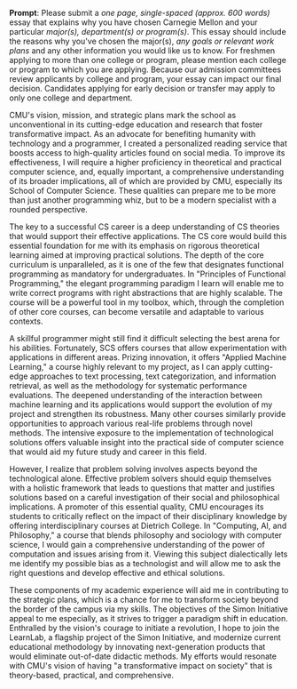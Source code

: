 **Prompt**: Please submit a _one page, single-spaced (approx. 600 words)_ essay that explains why you have chosen Carnegie Mellon and your particular _major(s), department(s) or program(s)_. This essay should include the reasons why you've chosen the major(s), _any goals or relevant work plans_ and any other information you would like us to know. For freshmen applying to more than one college or program, please mention each college or program to which you are applying. Because our admission committees review applicants by college and program, your essay can impact our final decision. Candidates applying for early decision or transfer may apply to only one college and department.

CMU's vision, mission, and strategic plans mark the school as unconventional in its cutting-edge education and research that foster transformative impact. As an advocate for benefiting humanity with technology and a programmer, I created a personalized reading service that boosts access to high-quality articles found on social media. To improve its effectiveness, I will require a higher proficiency in theoretical and practical computer science, and, equally important, a comprehensive understanding of its broader implications, all of which are provided by CMU, especially its School of Computer Science. These qualities can prepare me to be more than just another programming whiz, but to be a modern specialist with a rounded perspective.

The key to a successful CS career is a deep understanding of CS theories that would support their effective applications. The CS core would build this essential foundation for me with its emphasis on rigorous theoretical learning aimed at improving practical solutions. The depth of the core curriculum is unparalleled, as it is one of the few that designates functional programming as mandatory for undergraduates. In "Principles of Functional Programming," the elegant programming paradigm I learn will enable me to write correct programs with right abstractions that are highly scalable. The course will be a powerful tool in my toolbox, which, through the completion of other core courses, can become versatile and adaptable to various contexts.

A skillful programmer might still find it difficult selecting the best arena for his abilities. Fortunately, SCS offers courses that allow experimentation with applications in different areas. Prizing innovation, it offers "Applied Machine Learning," a course highly relevant to my project, as I can apply cutting-edge approaches to text processing, text categorization, and information retrieval, as well as the methodology for systematic performance evaluations. The deepened understanding of the interaction between machine learning and its applications would support the evolution of my project and strengthen its robustness. Many other courses similarly provide opportunities to approach various real-life problems through novel methods. The intensive exposure to the implementation of technological solutions offers valuable insight into the practical side of computer science that would aid my future study and career in this field.

However, I realize that problem solving involves aspects beyond the technological alone. Effective problem solvers should equip themselves with a holistic framework that leads to questions that matter and justifies solutions based on a careful investigation of their social and philosophical implications. A promoter of this essential quality, CMU encourages its students to critically reflect on the impact of their disciplinary knowledge by offering interdisciplinary courses at Dietrich College. In "Computing, AI, and Philosophy," a course that blends philosophy and sociology with computer science, I would gain a comprehensive understanding of the power of computation and issues arising from it. Viewing this subject dialectically lets me identify my possible bias as a technologist and will allow me to ask the right questions and develop effective and ethical solutions.

These components of my academic experience will aid me in contributing to the strategic plans, which is a chance for me to transform society beyond the border of the campus via my skills. The objectives of the Simon Initiative appeal to me especially, as it strives to trigger a paradigm shift in education. Enthralled by the vision's courage to initiate a revolution, I hope to join the LearnLab, a flagship project of the Simon Initiative, and modernize current educational methodology by innovating next-generation products that would eliminate out-of-date didactic methods. My efforts would resonate with CMU's vision of having "a transformative impact on society" that is theory-based, practical, and comprehensive.